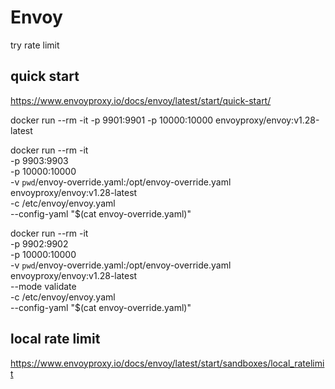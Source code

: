 # Envoy

try rate limit

## quick start

https://www.envoyproxy.io/docs/envoy/latest/start/quick-start/

docker run --rm -it -p 9901:9901 -p 10000:10000 envoyproxy/envoy:v1.28-latest

docker run --rm -it \
    -p 9903:9903 \
    -p 10000:10000 \
    -v `pwd`/envoy-override.yaml:/opt/envoy-override.yaml \
    envoyproxy/envoy:v1.28-latest \
    -c /etc/envoy/envoy.yaml \
    --config-yaml "$(cat envoy-override.yaml)"

docker run --rm -it \
    -p 9902:9902 \
    -p 10000:10000 \
    -v `pwd`/envoy-override.yaml:/opt/envoy-override.yaml \
    envoyproxy/envoy:v1.28-latest \
    --mode validate \
    -c /etc/envoy/envoy.yaml \
    --config-yaml "$(cat envoy-override.yaml)"

## local rate limit

https://www.envoyproxy.io/docs/envoy/latest/start/sandboxes/local_ratelimit
